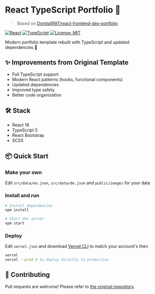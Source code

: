 # React TypeScript Portfolio 🎯

> Based on [Dorota1997/react-frontend-dev-portfolio](https://github.com/Dorota1997/react-frontend-dev-portfolio)

[![React](https://img.shields.io/badge/React-18.x-blue)](https://reactjs.org/)
[![TypeScript](https://img.shields.io/badge/TypeScript-5.x-blue)](https://www.typescriptlang.org/)
[![License: MIT](https://img.shields.io/badge/License-MIT-yellow.svg)](https://opensource.org/licenses/MIT)

Modern portfolio template rebuilt with TypeScript and updated dependencies 🚀

## ✨ Improvements from Original Template

- Full TypeScript support
- Modern React patterns (hooks, functional components)
- Updated dependencies
- Improved type safety
- Better code organization

## 🛠 Stack

- React 18
- TypeScript 5
- React Bootstrap
- SCSS

## 📦 Quick Start

### Make your own

Edit `src/data/en.json`, `src/data/de.json` and `public/images` for your data

### Install and run

```bash
# Install dependencies
npm install

# Start dev server
npm start
```

### Deploy

Edit `vercel.json` and download [Vercel CLI](https://vercel.com/docs/cli) to match your account's then

```bash
vercel
vercel --prod # to deploy directly to production
```

## 🤝 Contributing

Pull requests are welcome! Please refer to [the original repository](https://github.com/Dorota1997/react-frontend-dev-portfolio).
